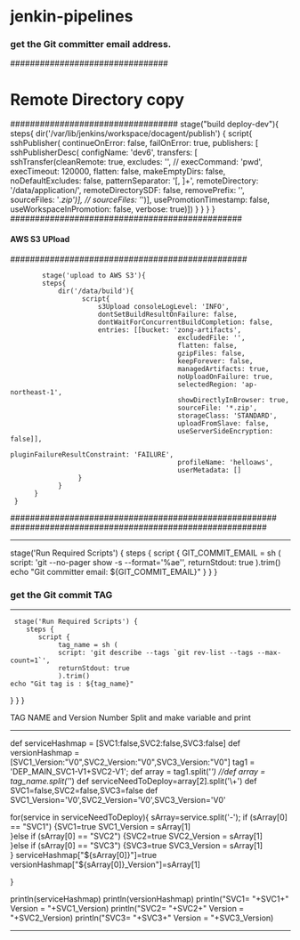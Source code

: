 # jenkin-pipelines
### get the Git committer email address.
################################
# Remote Directory copy
##################################
stage("build deploy-dev"){
         steps{
            dir('/var/lib/jenkins/workspace/docagent/publish') {
                script{
               sshPublisher(
                   continueOnError: false, failOnError: true,
                     publishers: [
                        sshPublisherDesc(
                            configName: 'dev6', 
                            transfers: [
                            sshTransfer(cleanRemote: true,
                            excludes: '',
                           // execCommand: 'pwd',
                            execTimeout: 120000,
                            flatten: false,
                            makeEmptyDirs: false,
                            noDefaultExcludes: false,
                            patternSeparator: '[, ]+',
                            remoteDirectory: '/data/application/',
                            remoteDirectorySDF: false,
                            removePrefix: '',
                            sourceFiles: '*.zip')],
                        //    sourceFiles: '*')],
                            usePromotionTimestamp: false,
                            useWorkspaceInPromotion: false,
                            verbose: true)]) 
                        }
                   }
                }
             } 
 ###############################################
 ####    AWS S3 UPload
 ################################################
 
            stage('upload to AWS S3'){
            steps{
                dir('/data/build'){
                      script{
                          s3Upload consoleLogLevel: 'INFO',
                          dontSetBuildResultOnFailure: false,
                          dontWaitForConcurrentBuildCompletion: false, 
                          entries: [[bucket: 'zong-artifacts',
                                              excludedFile: '', 
                                              flatten: false, 
                                              gzipFiles: false, 
                                              keepForever: false, 
                                              managedArtifacts: true,  
                                              noUploadOnFailure: true,  
                                              selectedRegion: 'ap-northeast-1',
                                              showDirectlyInBrowser: true,
                                              sourceFile: '*.zip', 
                                              storageClass: 'STANDARD', 
                                              uploadFromSlave: false, 
                                              useServerSideEncryption: false]],
                                              pluginFailureResultConstraint: 'FAILURE',
                                              profileName: 'helloaws',
                                              userMetadata: []
                     }
                }
          }
     }
 ######################################################
 ####################################################
             



_______________________________________


stage('Run Required Scripts') {
        steps {
           script {
                GIT_COMMIT_EMAIL = sh (
                script: 'git --no-pager show -s --format=\'%ae\'',
                returnStdout: true
                ).trim()
    echo "Git committer email: ${GIT_COMMIT_EMAIL}"
}
            }
       }



 ### get the Git commit TAG
_______________________________________

     stage('Run Required Scripts') {
        steps {
           script {
                tag_name = sh (
                script: 'git describe --tags `git rev-list --tags --max-count=1`',
                returnStdout: true
                ).trim()
    echo "Git tag is : ${tag_name}"
}
            }
       } 
 
 TAG NAME and Version Number Split and make variable and print
 ___________________________________________________________________________
 
def serviceHashmap = [SVC1:false,SVC2:false,SVC3:false]
def versionHashmap = [SVC1_Version:"V0",SVC2_Version:"V0",SVC3_Version:"V0"]
tag1 = 'DEP_MAIN_SVC1-V1+SVC2-V1';
def array = tag1.split('_')
//def array = tag_name.split('_')
def serviceNeedToDeploy=array[2].split('\\+')
def SVC1=false,SVC2=false,SVC3=false
def SVC1_Version='V0',SVC2_Version='V0',SVC3_Version='V0'

for(service in serviceNeedToDeploy){
    sArray=service.split('-');
    if (sArray[0] == "SVC1") {SVC1=true
    SVC1_Version = sArray[1]    
    }else if (sArray[0] == "SVC2") {SVC2=true
    SVC2_Version = sArray[1]    
    }else if (sArray[0] == "SVC3") {SVC3=true
    SVC3_Version = sArray[1]    
    }
    serviceHashmap["${sArray[0]}"]=true
    versionHashmap["${sArray[0]}_Version"]=sArray[1]
    
    
}

println(serviceHashmap)
println(versionHashmap)
println("SVC1= "+SVC1+" Version = "+SVC1_Version)
println("SVC2= "+SVC2+" Version = "+SVC2_Version)
println("SVC3= "+SVC3+" Version = "+SVC3_Version)


_______________________________________________________________________
